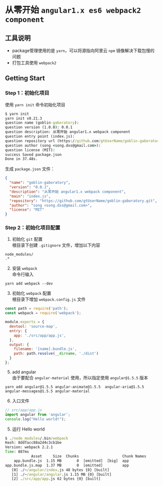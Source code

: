 # 从零开始 ```angular1.x es6 webpack2 component```

## 工具说明
- package管理使用的是 ```yarn```，可以将源指向阿里云 ```npm``` 镜像解决下载包慢的问题
- 打包工具使用 ```webpack2```


## Getting Start

### Step 1：初始化项目
使用 ```yarn init``` 命令初始化项目
```cmd
$ yarn init
yarn init v0.21.3
question name (goblin-gaboratory):
question version (1.0.0): 0.0.1
question description: 从零开始 angular1.x webpack component
question entry point (index.js):
question repository url (https://github.com/gtUserName/goblin-gaboratory.git):
question author (song <song.dxs@gmail.com>):
question license (MIT):
success Saved package.json
Done in 37.48s.

```
生成 ```package.json``` 文件：
```json
{
  "name": "goblin-gaboratory",
  "version": "0.0.1",
  "description": "从零开始 angular1.x webpack component",
  "main": "index.js",
  "repository": "https://github.com/gtUserName/goblin-gaboratory.git",
  "author": "song <song.dxs@gmail.com>",
  "license": "MIT"
}
```


### Step 2：初始化项目配置
1. 初始化 ```git``` 配置  
根目录下创建 ```.gitignore``` 文件，增加以下内容
```
node_modules/
.*
```
2. 安装 ```webpack```  
命令行输入
```
yarn add webpack --dev
```
3. 初始化 ```webpack``` 配置  
根目录下增加 ```webpack.config.js``` 文件
```js
const path = require('path');
const webpack = require('webpack');

module.exports = {
  devtool: 'source-map',
  entry: {
    app: './src/app/app.js',
  },
  output: {
    filename: '[name].bundle.js',
    path: path.resolve(__dirname, './dist')
  }
};
```
5. add angular  
由于要配合 ```angular-material``` 使用，所以指定使用 ```angular@1.5.5``` 版本
```
yarn add angular@1.5.5 angular-animate@1.5.5  angular-aria@1.5.5 angular-messages@1.5.5 angular-material
```
6. 入口文件
```js
// src/app/app.js
import angular from 'angular';
console.log("Hello world!");
```
5. 运行 Hello world
```cmd
$ ./node_modules/.bin/webpack
Hash: 8ddfacc88a2d4c3cb1be
Version: webpack 2.2.1
Time: 887ms
            Asset     Size  Chunks                    Chunk Names
    app.bundle.js  1.15 MB       0  [emitted]  [big]  app
app.bundle.js.map  1.37 MB       0  [emitted]         app
   [0] ./~/angular/index.js 48 bytes {0} [built]
   [1] ./~/angular/angular.js 1.15 MB {0} [built]
   [2] ./src/app/app.js 62 bytes {0} [built]

```
